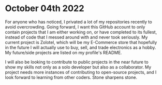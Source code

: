 # October 04th 2022

For anyone who has noticed, I privated a lot of my repositories recently to avoid overcrowding. Going forward, I want this GitHub account to only contain
projects that I am either working on, or have completed to its fullest, instead of code that I messed around with and never took seriously. My current project is
Zolotel, which will be my E-Commerce store that hopefully in the future I will actually use to buy, sell, and trade electronics as a hobby. My future/side projects 
are listed on my profile's README. 

I will also be looking to contribute to public projects in the near future to show my skills not only as a solo developer but also as a collaborator. My project
needs more instances of contributing to open-source projects, and I look forward to learning from other coders. Stone sharpens stone.
